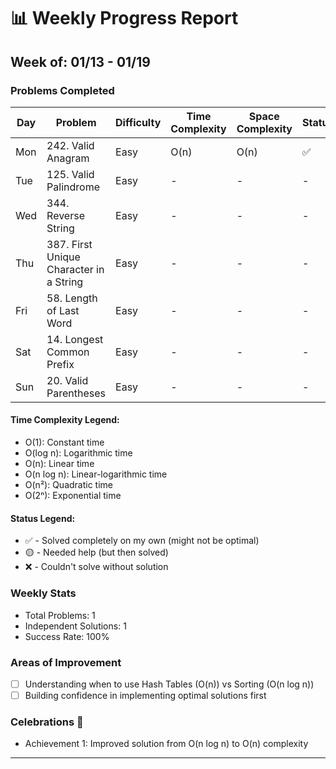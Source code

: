 # 📊 Weekly Progress Report
## Week of: 01/13 - 01/19

### Problems Completed
| Day | Problem                                 | Difficulty | Time Complexity | Space Complexity | Status |
|-----|-----------------------------------------|------------|-----------------|------------------|--------|
| Mon | 242. Valid Anagram                      | Easy       | O(n)            | O(n)             | ✅      |
| Tue | 125. Valid Palindrome                   | Easy       | -               | -                | -      |
| Wed | 344. Reverse String                     | Easy       | -               | -                | -      |
| Thu | 387. First Unique Character in a String | Easy       | -               | -                | -      |
| Fri | 58. Length of Last Word                 | Easy       | -               | -                | -      |
| Sat | 14. Longest Common Prefix               | Easy       | -               | -                | -      |
| Sun | 20. Valid Parentheses                   | Easy       | -               | -                | -      |

#### Time Complexity Legend:
- O(1): Constant time
- O(log n): Logarithmic time
- O(n): Linear time
- O(n log n): Linear-logarithmic time
- O(n²): Quadratic time
- O(2ⁿ): Exponential time

#### Status Legend:
* ✅ - Solved completely on my own (might not be optimal)
* 🟡 - Needed help (but then solved)
* ❌ - Couldn't solve without solution

### Weekly Stats
- Total Problems: 1
- Independent Solutions: 1
- Success Rate: 100%

### Areas of Improvement
- [ ] Understanding when to use Hash Tables (O(n)) vs Sorting (O(n log n))
- [ ] Building confidence in implementing optimal solutions first

### Celebrations 🎉
- Achievement 1: Improved solution from O(n log n) to O(n) complexity 

---